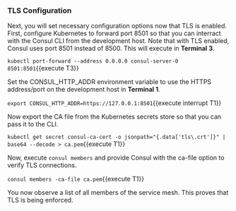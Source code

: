 ### TLS Configuration

Next, you will set necessary configuration options now that TLS is enabled.
First, configure Kubernetes to forward port 8501 so that
you can interract with the Consul CLI from the development host. Note that
with TLS enabled, Consul uses port 8501 instead of 8500. This will execute
in **Terminal 3**.

`kubectl port-forward --address 0.0.0.0 consul-server-0 8501:8501`{{execute T3}}

Set the CONSUL_HTTP_ADDR environment variable to use the HTTPS address/port on
the development host in **Terminal 1**.

`export CONSUL_HTTP_ADDR=https://127.0.0.1:8501`{{execute interrupt T1}}

Now export the CA file from the Kubernetes secrets store
so that you can pass it to the CLI.

`kubectl get secret consul-ca-cert -o jsonpath="{.data['tls\.crt']}" | base64 --decode > ca.pem`{{execute T1}}

Now, execute `consul members` and provide Consul with the ca-file option to verify TLS
connections.

`consul members -ca-file ca.pem`{{execute T1}}

You now observe a list of all members of the service mesh. This
proves that TLS is being enforced.
